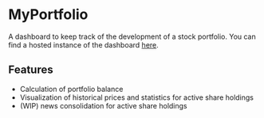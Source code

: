 # MyPortfolio

A dashboard to keep track of the development of a stock portfolio.
You can find a hosted instance of the dashboard [here](https://portfolio-cdrc-1103.herokuapp.com/).

## Features
- Calculation of portfolio balance
- Visualization of historical prices and statistics for active share holdings
- (WIP) news consolidation for active share holdings
